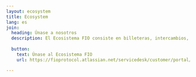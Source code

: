```yaml
---
layout: ecosystem
title: Ecosystem
lang: es
join:
  heading: Únase a nosotros
  description: El Ecosistema FIO consiste en billeteras, intercambios, procesadores de pago encriptados, diversas aplicaciones, e incluso el soporte de protocolos. Los Miembros FIO son un grupo específico de participantes del Ecosistema FIO que han decidido dedicar recursos y compromisos específicos al Protocolo FIO.
  
  button:
    text: Únase al Ecosistema FIO
    url: https://fioprotocol.atlassian.net/servicedesk/customer/portal/3/group/-1

---
```

